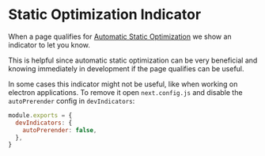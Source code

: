 # Static Optimization Indicator

When a page qualifies for [Automatic Static Optimization](https://www.notion.so/zeithq/Automatic-Static-Optimization-172e00fb49b548f9ab196a5bf754ca2d) we show an indicator to let you know.

This is helpful since automatic static optimization can be very beneficial and knowing immediately in development if the page qualifies can be useful.

In some cases this indicator might not be useful, like when working on electron applications. To remove it open `next.config.js` and disable the `autoPrerender` config in `devIndicators`:

```js
module.exports = {
  devIndicators: {
    autoPrerender: false,
  },
}
```
